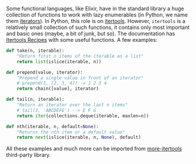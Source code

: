 Some functional languages, like Elixir, have in the standard library a huge collection of functions to work with lazy enumerables (in Python, we name them [iterators](https://articles.orsinium.dev/python/iterators/)). In Python, this role is on [itertools](https://docs.python.org/3/library/itertools.html). However, `itertools` is a relatively small collection of such functions, it contains only most important and basic ones (maybe, a bit of junk, but so). The documentation has [Itertools Recipes](https://docs.python.org/3/library/itertools.html#itertools-recipes) with some useful functions. A few examples:

```python
def take(n, iterable):
    "Return first n items of the iterable as a list"
    return list(islice(iterable, n))

def prepend(value, iterator):
    "Prepend a single value in front of an iterator"
    # prepend(1, [2, 3, 4]) -> 1 2 3 4
    return chain([value], iterator)

def tail(n, iterable):
    "Return an iterator over the last n items"
    # tail(3, 'ABCDEFG') --> E F G
    return iter(collections.deque(iterable, maxlen=n))

def nth(iterable, n, default=None):
    "Returns the nth item or a default value"
    return next(islice(iterable, n, None), default)
```

All these examples and much more can be imported from [more-itertools](https://github.com/more-itertools/more-itertools) third-party library.
